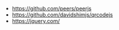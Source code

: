
- https://github.com/peers/peerjs
- https://github.com/davidshimjs/qrcodejs
- https://jquery.com/

